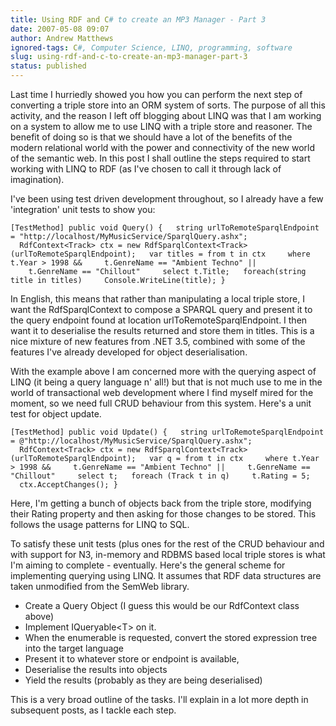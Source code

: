 ```yaml
---
title: Using RDF and C# to create an MP3 Manager - Part 3
date: 2007-05-08 09:07
author: Andrew Matthews
ignored-tags: C#, Computer Science, LINQ, programming, software
slug: using-rdf-and-c-to-create-an-mp3-manager-part-3
status: published
---
```


Last time I hurriedly showed you how you can perform the next step of converting a triple store into an ORM system of sorts. The purpose of all this activity, and the reason I left off blogging about LINQ was that I am working on a system to allow me to use LINQ with a triple store and reasoner. The benefit of doing so is that we should have a lot of the benefits of the modern relational world with the power and connectivity of the new world of the semantic web. In this post I shall outline the steps required to start working with LINQ to RDF (as I've chosen to call it through lack of imagination).

I've been using test driven development throughout, so I already have a few 'integration' unit tests to show you:

`[TestMethod] public void Query() {   string urlToRemoteSparqlEndpoint = "http://localhost/MyMusicService/SparqlQuery.ashx";   RdfContext<Track> ctx = new RdfSparqlContext<Track>(urlToRemoteSparqlEndpoint);   var titles = from t in ctx     where t.Year > 1998 &&     t.GenreName == "Ambient Techno" ||     t.GenreName == "Chillout"     select t.Title;   foreach(string title in titles)     Console.WriteLine(title); }`

In English, this means that rather than manipulating a local triple store, I want the RdfSparqlContext to compose a SPARQL query and present it to the query endpoint found at location urlToRemoteSparqlEndpoint. I then want it to deserialise the results returned and store them in titles. This is a nice mixture of new features from .NET 3.5, combined with some of the features I've already developed for object deserialisation.

With the example above I am concerned more with the querying aspect of LINQ (it being a query language n' all!) but that is not much use to me in the world of transactional web development where I find myself mired for the moment, so we need full CRUD behaviour from this system. Here's a unit test for object update.

`[TestMethod] public void Update() {   string urlToRemoteSparqlEndpoint = @"http://localhost/MyMusicService/SparqlQuery.ashx";   RdfContext<Track> ctx = new RdfSparqlContext<Track>(urlToRemoteSparqlEndpoint);   var q = from t in ctx     where t.Year > 1998 &&     t.GenreName == "Ambient Techno" ||     t.GenreName == "Chillout"     select t;   foreach (Track t in q)     t.Rating = 5;   ctx.AcceptChanges(); }`

Here, I'm getting a bunch of objects back from the triple store, modifying their Rating property and then asking for those changes to be stored. This follows the usage patterns for LINQ to SQL.

To satisfy these unit tests (plus ones for the rest of the CRUD behaviour and with support for N3, in-memory and RDBMS based local triple stores is what I'm aiming to complete - eventually. Here's the general scheme for implementing querying using LINQ. It assumes that RDF data structures are taken unmodified from the SemWeb library.

-   Create a Query Object (I guess this would be our RdfContext class above)
-   Implement IQueryable\<T\> on it.
-   When the enumerable is requested, convert the stored expression tree into the target language
-   Present it to whatever store or endpoint is available,
-   Deserialise the results into objects
-   Yield the results (probably as they are being deserialised)

This is a very broad outline of the tasks. I'll explain in a lot more depth in subsequent posts, as I tackle each step.
